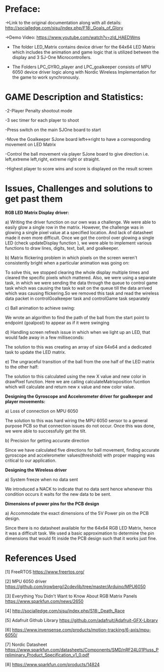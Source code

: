 # Preface:

->Link to the original documentation along with all details:
http://socialledge.com/sjsu/index.php/F18:_Goals_of_Glory

->Demo Video:
https://www.youtube.com/watch?v=zId_HAEDWms


- The folder LED_Matrix contains device driver for the 64x64 LED Matrix which includes the animation and game logic that is utilized between the display and 3 SJ-One Microcontrollers.

- The Folders LPC_GYRO_player and LPC_goalkeeper consists of MPU 6050 device driver logic along with Nordic Wireless Implementation for the game to work synchronously.

# GAME Description and Statistics:

-2-Player Penalty shootout mode

-3 sec timer for each player to shoot

-Press switch on the main SJOne board to start

-Move the Goalkeeper SJone board left<->right to have a corresponding movement on LED Matrix

-Control the ball movement via player SJone board to give direction i.e. left,extreme left,right, extreme right or straight.

-Highest player to score wins and score is displayed on the result screen

# Issues, Challenges and solutions to get past them

**RGB LED Matrix Display driver:**


  a) Writing the driver function on our own was a challenge. We were able to easily glow a single row in the matrix. However, the challenge was in glowing a single pixel value     at a specified location. And lack of datasheet made it even more difficult. Once we got the control over glowing a single LED (check updateDisplay function ), we were able to   implement various functions to draw lines, digits, text, ball, and goalkeeper.

  b) Matrix flickering problem in which pixels on the screen weren't consistently bright when a particular animation was going on:

   To solve this, we stopped clearing the whole display multiple times and cleared the specific pixels which mattered. Also, we were using a separate task, in which we were        sending the data through the queue to control game task which was causing the task to wait on the queue till the data arrived which was causing flickering.So we removed this   task and read the wireless data packet in controlGoalkeeper task and controlGame task separately

  c) Ball animation to achieve swing:

  We wrote an algorithm to find the path of the ball from the start point to endpoint (goalpost) to appear as if it were swinging

  d) Handling screen refresh issue in which when we light up an LED, that would fade away in a few milliseconds:

  The solution to this was creating an array of size 64x64 and a dedicated task to update the LED matrix.

  e) The ungraceful transition of the ball from the one half of the LED matrix to the other half:

  The solution to this calculated using the new X value and new color in drawPixel function. Here we are calling calculateMatrixposition fucntion which will calculate and return   new x value and new color value.



**Designing the Gyroscope and Accelerometer driver for goalkeeper and player movements:**

  a) Loss of connection on MPU 6050

  The solution to this was hard wiring the MPU 6050 sensor to a general purpose PCB so that connection issues do not occur. Once this was done, we were able to successfully get    the tilt.

  b) Precision for getting accurate direction

  Since we have calculated five directions for ball movement, finding accurate gyroscope and accelerometer values(threshold) with proper mapping was critical to our application.

**Designing the Wireless driver**

  a) System freeze when no data sent

  We introduced a NACK to indicate that no data sent hence whenever this condition occurs it waits for the new data to be sent.

**Dimensions of power pins for the PCB design**

  a) Accommodate the exact dimensions of the 5V Power pin on the PCB design.

  Since there is no datasheet available for the 64x64 RGB LED Matrix, hence it was a difficult task. We used a basic approximation to determine the pin dimensions that would fit   inside the PCB design such that it works just fine.
  
  
  # References Used
  
[1] FreeRTOS https://www.freertos.org/

[2] MPU 6050 driver https://github.com/jrowberg/i2cdevlib/tree/master/Arduino/MPU6050

[3] Everything You Didn't Want to Know About RGB Matrix Panels https://www.sparkfun.com/news/2650

[4] http://socialledge.com/sjsu/index.php/S18:_Death_Race

[5] Adafruit Github Library https://github.com/adafruit/Adafruit-GFX-Library

[6] https://www.invensense.com/products/motion-tracking/6-axis/mpu-6050/

[7] Nordic Datasheet https://www.sparkfun.com/datasheets/Components/SMD/nRF24L01Pluss_Preliminary_Product_Specification_v1_0.pdf

[8] https://www.sparkfun.com/products/14824
